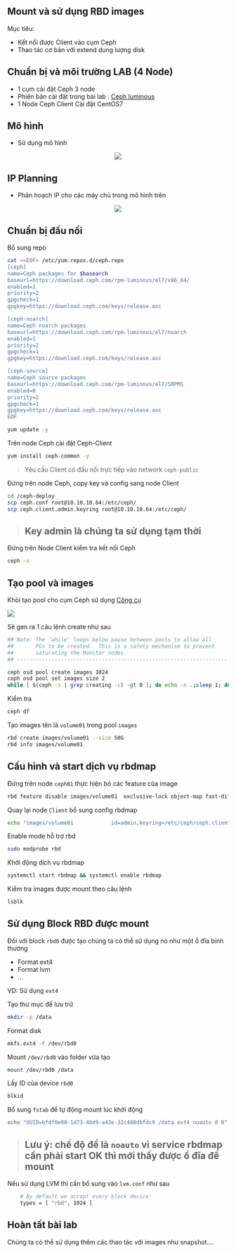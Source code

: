 ## Mount và sử dụng RBD images 

Mục tiêu: 
- Kết nối được Client vào cụm Ceph
- Thao tác cơ bản với extend dung lượng disk

## Chuẩn bị và môi trường LAB (4 Node)

- 1 cụm cài đặt Ceph 3 node
- Phiên bản cài đặt trong bài lab : [Ceph luminous](https://github.com/uncelvel/tutorial-ceph/blob/master/docs/setup/ceph-luminous-cephuser.md)
- 1 Node Ceph Client Cài đặt CentOS7

## Mô hình 

- Sử dụng mô hình
<p align="center">
<img src="../../images/rbdmap.png">
</p>


## IP Planning

- Phân hoạch IP cho các máy chủ trong mô hình trên
<p align="center">
<img src="../../images/ip-planning2.png">
</p>


## Chuẩn bị đấu nối 

Bổ sung repo 
```sh 
cat <<EOF> /etc/yum.repos.d/ceph.repo
[ceph]
name=Ceph packages for $basearch
baseurl=https://download.ceph.com/rpm-luminous/el7/x86_64/
enabled=1
priority=2
gpgcheck=1
gpgkey=https://download.ceph.com/keys/release.asc

[ceph-noarch]
name=Ceph noarch packages
baseurl=https://download.ceph.com/rpm-luminous/el7/noarch
enabled=1
priority=2
gpgcheck=1
gpgkey=https://download.ceph.com/keys/release.asc

[ceph-source]
name=Ceph source packages
baseurl=https://download.ceph.com/rpm-luminous/el7/SRPMS
enabled=0
priority=2
gpgcheck=1
gpgkey=https://download.ceph.com/keys/release.asc
EOF

yum update -y
```

Trên node Ceph cài đặt Ceph-Client
```sh 
yum install ceph-common -y
```

> Yêu cầu Client có đấu nối trực tiếp vào network `ceph-public`

Đứng trên node Ceph, copy key và config sang node Client 
```sh 
cd /ceph-deploy
scp ceph.conf root@10.10.10.64:/etc/ceph/
scp ceph.client.admin.keyring root@10.10.10.64:/etc/ceph/
```
> ## Key admin là chúng ta sử dụng tạm thời

Đứng trên Node Client kiểm tra kết nối Ceph 
```sh 
ceph -s
```

## Tạo pool và images

Khỏi tạo pool cho cụm Ceph sử dụng [Công cụ](https://ceph.com/pgcalc/)

![](../../images/pg_calc.png)

Sẽ gen ra 1 câu lệnh create như sau 
```sh 
## Note: The 'while' loops below pause between pools to allow all
##       PGs to be created.  This is a safety mechanism to prevent
##       saturating the Monitor nodes.
## -------------------------------------------------------------------

ceph osd pool create images 1024
ceph osd pool set images size 2
while [ $(ceph -s | grep creating -c) -gt 0 ]; do echo -n .;sleep 1; done
```

Kiểm tra 
```sh
ceph df
```

Tạo images tên là `volume01` trong pool `images`
```sh
rbd create images/volume01 --size 50G
rbd info images/volume01
```

## Cấu hình và start dịch vụ rbdmap

Đứng trên node `ceph01` thực hiện bỏ các feature của image 
```sh 
rbd feature disable images/volume01  exclusive-lock object-map fast-diff deep-flatten
```

Quay lại node `Client` bổ sung config rbdmap 
```sh 
echo "images/volume01            id=admin,keyring=/etc/ceph/ceph.client.admin.keyring" >> /etc/ceph/rbdmap
```

Enable mode hỗ trợ rbd
```sh
sudo modprobe rbd
```

Khởi động dịch vụ rbdmap
```sh 
systemctl start rbdmap && systemctl enable rbdmap
```

Kiểm tra images được mount theo câu lệnh 
```sh 
lsblk
```

## Sử dụng Block RBD được mount 

Đối với block `rbd0` được tạo chúng ta có thể sử dụng nó như một ổ đĩa bình thường 

- Format ext4
- Format lvm 
- ...

VD: Sử dụng `ext4` 

Tạo thư mục để lưu trữ 
```sh 
mkdir -p /data
```

Format disk 
```sh 
mkfs.ext4 -F /dev/rbd0
```

Mount `/dev/rbd0` vào folder vừa tạo
```sh 
mount /dev/rbd0 /data
```

Lấy ID của device `rbd0`
```sh 
blkid
```

Bổ sung `fstab` để tự động mount lúc khởi động
```sh 
echo "UUID=bfdf0e00-1d73-4bd9-a43e-32c408dbfdc9 /data ext4 noauto 0 0" >> /etc/fstab
```

> ## Lưu ý: chế độ để là `noauto` vì service rbdmap cần phải start OK thì mới thấy được ổ đĩa để mount 

Nếu sử dụng LVM thì cần bổ sung vào `lvm.conf` như sau 
```sh 
    # By default we accept every block device:
    types = [ "rbd", 1024 ]
```

## Hoàn tất bài lab
Chúng ta có thể sử dụng thêm các thao tác với images như snapshot....